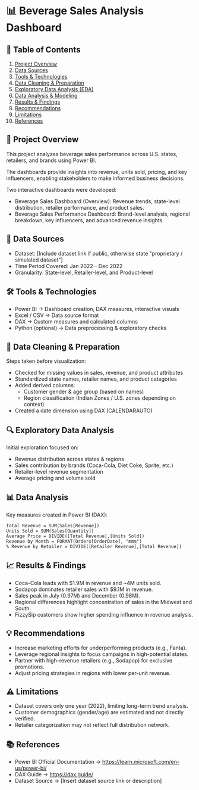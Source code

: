 # 📊 Beverage Sales Analysis Dashboard


## 📑 Table of Contents

1. [Project Overview](#project-overview)  
2. [Data Sources](#data-sources)  
3. [Tools & Technologies](#tools--technologies)  
4. [Data Cleaning & Preparation](#data-cleaning--preparation)  
5. [Exploratory Data Analysis (EDA)](#exploratory-data-analysis-eda)  
6. [Data Analysis & Modeling](#data-analysis--modeling)  
7. [Results & Findings](#results--findings)  
8. [Recommendations](#recommendations)  
9. [Limitations](#limitations)  
10. [References](#references)


## 📝 Project Overview

This project analyzes beverage sales performance across U.S. states, retailers, and brands using Power BI.

The dashboards provide insights into revenue, units sold, pricing, and key influencers, enabling stakeholders to make informed business decisions.

Two interactive dashboards were developed:
- Beverage Sales Dashboard (Overview): Revenue trends, state-level distribution, retailer performance, and product sales.
- Beverage Sales Performance Dashboard: Brand-level analysis, regional breakdown, key influencers, and advanced revenue insights.


## 📂 Data Sources

- Dataset: [Include dataset link if public, otherwise state "proprietary / simulated dataset"]
- Time Period Covered: Jan 2022 – Dec 2022
- Granularity: State-level, Retailer-level, and Product-level


## 🛠 Tools & Technologies

- Power BI → Dashboard creation, DAX measures, interactive visuals
- Excel / CSV → Data source format
- DAX → Custom measures and calculated columns
- Python (optional) → Data preprocessing & exploratory checks

## 🔧 Data Cleaning & Preparation

Steps taken before visualization:
- Checked for missing values in sales, revenue, and product attributes
- Standardized state names, retailer names, and product categories
- Added derived columns:
  - Customer gender & age group (based on names)
  - Region classification (Indian Zones / U.S. zones depending on context)
- Created a date dimension using DAX (CALENDARAUTO)


## 🔍 Exploratory Data Analysis

Initial exploration focused on:
- Revenue distribution across states & regions
- Sales contribution by brands (Coca-Cola, Diet Coke, Sprite, etc.)
- Retailer-level revenue segmentation
- Average pricing and volume sold


## 📊 Data Analysis

Key measures created in Power BI (DAX):
```Power BI (DAX)
Total Revenue = SUM(Sales[Revenue])
Units Sold = SUM(Sales[Quantity])
Average Price = DIVIDE([Total Revenue],[Units Sold])
Revenue by Month = FORMAT(Orders[OrderDate], "mmm")
% Revenue by Retailer = DIVIDE([Retailer Revenue],[Total Revenue])
```

## 📈 Results & Findings

- Coca-Cola leads with $1.9M in revenue and ~4M units sold.
- Sodapop dominates retailer sales with $9.1M in revenue.
- Sales peak in July (0.97M) and December (0.98M).
- Regional differences highlight concentration of sales in the Midwest and South.
- FizzySip customers show higher spending influence in revenue analysis.


## 💡 Recommendations

- Increase marketing efforts for underperforming products (e.g., Fanta).
- Leverage regional insights to focus campaigns in high-potential states.
- Partner with high-revenue retailers (e.g., Sodapop) for exclusive promotions.
- Adjust pricing strategies in regions with lower per-unit revenue.


## ⚠️ Limitations

- Dataset covers only one year (2022), limiting long-term trend analysis.
- Customer demographics (gender/age) are estimated and not directly verified.
- Retailer categorization may not reflect full distribution network.


## 📚 References

- Power BI Official Documentation → https://learn.microsoft.com/en-us/power-bi/
- DAX Guide → https://dax.guide/
- Dataset Source → [Insert dataset source link or description]
